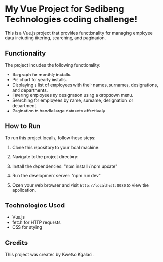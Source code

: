 # My Vue Project for Sedibeng Technologies coding challenge!

This is a Vue.js project that provides functionality for managing employee data including filtering, searching, and pagination.

## Functionality

The project includes the following functionality:

- Bargraph for monthly installs.
- Pie chart for yearly installs.
- Displaying a list of employees with their names, surnames, designations, and departments.
- Filtering employees by designation using a dropdown menu.
- Searching for employees by name, surname, designation, or department.
- Pagination to handle large datasets effectively.


## How to Run

To run this project locally, follow these steps:

1. Clone this repository to your local machine:


2. Navigate to the project directory:


3. Install the dependencies: "npm install / npm update"


4. Run the development server: "npm run dev"


5. Open your web browser and visit `http://localhost:8080` to view the application.

## Technologies Used

- Vue.js
- fetch for HTTP requests
- CSS for styling

## Credits

This project was created by Kwetso Kgaladi.
